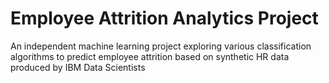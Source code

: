 # Employee Attrition Analytics Project

An independent machine learning project exploring various classification algorithms to predict employee attrition based on synthetic HR data produced by IBM Data Scientists
